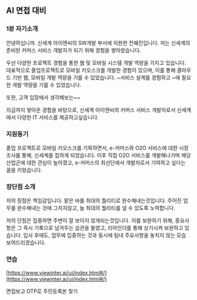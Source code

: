 ## AI 면접 대비

### 1분 자기소개
안녕하십니까. 신세계 아이앤씨의 SW개발 부서에 지원한 전혜진입니다.
저는 신세계의 준비된 커머스 서비스 개발자가 되기 위해 경험을 쌓아왔습니다.

우선 다양한 프로젝트 경험을 통한 웹 및 모바일 시스템 개발 역량을 가지고 있습니다. 대표적으로 졸업프로젝트로 모바일 키오스크를 개발한 경험이 있으며, 이를 통해 클라우드 기반 웹, 모바일 개발 역량을 기를 수 있었습니다.  ~서비스 설계를 경험하고 ~에 필요한 개발 역량을 기를 수 있었습니다.

또한, 고객 입장에서 생각해보는~~


지금까지 쌓아온 경험을 바탕으로, 신세계 아이앤씨의 커머스 서비스 개발자로서 신세계에서 다양한 IT 서비스를 제공하고싶습니다.

### 지원동기
졸업 프로젝트로 모바일 키오스크를 기획하면서, e-커머스와 O2O 서비스에 대한 시장조사를 통해, 신세계를 접하게 되었습니다. 이후 직접 O2O 서비스를 개발해나가며 해당 산업군에 대한 관심이 높아졌고, e-커머스의 최선단에서 개발자로서 기여하고 싶다는 꿈을 키웠습니다.

### 장단점  소개
저의 장점은 책임감입니다. 맡은 바를 최대의 퀄리티로 완수해내는것입니다. 주어진 업무를 완수해내는 것에 그치지않고, 늘 최대의 퀄리티를 낼 수 있도록 노력합니다. 
 
저의 단점은 집중하면 주변이 잘 보이지 않게되는것입니다. 이를 보완하기 위해, 중요사항은 그 즉시 기록으로 남겨두는 습관을 들였고, 리마인더를 통해 상기시켜 보완하고 있습니다. 입사 후에도, 업무에 입중하는 것과 동시에 팀내 주요사항을 놓치지 않는 모습 보여드리겠습니다.

### 연습
[https://www.viewinter.ai/ui/index.html#/](https://www.viewinter.ai/ui/index.html#/)


면접보고 OTP로 주민등록본 찾기
<!--stackedit_data:
eyJoaXN0b3J5IjpbMTA3NzI4NTc0OSwtMTAzODAzOTc0NSwtNz
AwMTM0NzU1LC02MDcxOTkyNDMsMTU3Nzc5MDMzMCwxMTE4MTU4
ODIsLTY0OTQ5NTkzNiwtNjA4Nzc3NDg1LC0xOTkxNjY5OTY1XX
0=
-->